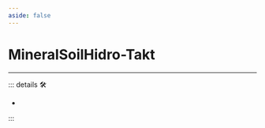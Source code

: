 ```yaml
---
aside: false
---
```

# MineralSoilHidro-Takt

---

<!-- =================================================== -->
<!-- =================================================== -->
<!-- =================================================== -->
<!-- =================================================== -->
<!-- =================================================== -->
::: details 🛠

-

:::
